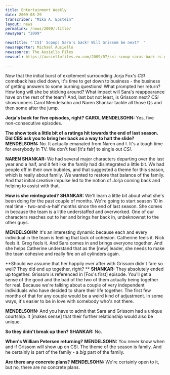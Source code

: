 ```yaml
---
title: Entertainment Weekly
date: 2009-08-29
transcriber: "Mika A. Epstein"
layout: news
permalink: /news/2009/:title/
newsyear: "2009"

newstitle: "'CSI' Scoop: Sara's back! Will Grissom be next?  "
newsreporter: Michael Ausiello
newssource: The Ausiello Files
newsurl: https://ausiellofiles.ew.com/2009/07/csi-scoop-saras-back-is-grissom-next.html

---
```


Now that the initial burst of excitement surrounding Jorja Fox's *CSI* comeback has died down, it's time to get down to business - the business of getting answers to some burning questions! What prompted her return? How long will she be sticking around? What impact will Sara's reappearance have on the rest of the team? And, last but not least, is Grissom next? *CSI* showrunners Carol Mendelsohn and Naren Shankar tackle all those Qs and then some after the jump.

**Jorja's back for five episodes, right?**
**CAROL MENDELSOHN:** Yes, five non-consecutive episodes.

**The show took a little bit of a ratings hit towards the end of last season. Did CBS ask you to bring her back as a way to halt the slide?**
**MENDELSOHN:** No. It actually emanated from Naren and I. It's a tough time for everybody in TV. We don't feel [it's fair] to single out *CSI*.

**NAREN SHANKAR:** We had several major characters departing over the last year and a half, and it felt like the family had disintegrated a little bit. We had people off in their own bubbles, and that suggested a theme for this season, which is really about family. We wanted to restore that balance of the family. And that initial creative impulse led to the notion of Jorja coming back and helping to assist with that.

**How is she reintegrated?**
**SHANKAR:** We'll learn a little bit about what she's been doing for the past couple of months. We're going to start season 10 in real time - two-and-a-half months since the end of last season. She comes in because the team is a little understaffed and overworked. One of our characters reaches out to her and brings her back in, unbeknownst to the other guys.

**MENDELSOHN:** It's an interesting dynamic because each and every individual in the team is feeling that lack of cohesion. Catherine feels it. Nick feels it. Greg feels it. And Sara comes in and brings everyone together. And she helps Catherine understand that as the [new] leader, she needs to make the team cohesive and really fire on all cylinders again.

**Should we assume that her happily ever after with Grissom didn't fare so well? They did end up together, right? **
**SHANKAR:** They absolutely ended up together. Grissom is referenced in [Fox's first] episode. You'll get a sense of the good and the bad of the two of them actually being together for real. Because we're talking about a couple of very independent individuals who have decided to share their life together. The first few months of that for any couple would be a weird kind of adjustment. In some ways, it's easier to be in love with somebody who's not there.

**MENDELSOHN:** And you have to admit that Sara and Grissom had a unique courtship. It [makes sense] that their further relationship would also be unique.

**So they didn't break up then?**
**SHANKAR:** No.

**When's William Petersen returning?**
**MENDELSOHN:** You never know when and if Grissom will show up on CSI. The theme of the season is family. And he certainly is part of the family - a *big* part of the family.

**Are there any concrete plans?**
**MENDELSOHN:** We're certainly open to it, but no, there are no concrete plans.
